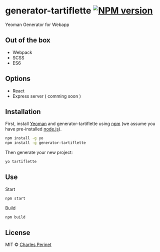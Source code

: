 # generator-tartiflette [![NPM version][npm-image]][npm-url]

Yeoman Generator for Webapp

## Out of the box
- Webpack
- SCSS
- ES6

## Options
- React
- Express server ( comming soon )

## Installation

First, install [Yeoman](http://yeoman.io) and generator-tartiflette using [npm](https://www.npmjs.com/) (we assume you have pre-installed [node.js](https://nodejs.org/)).

```bash
npm install -g yo
npm install -g generator-tartiflette
```

Then generate your new project:

```bash
yo tartiflette
```

## Use

Start

```bash
npm start
```

Build

```bash
npm build
```

## License

MIT © [Charles Perinet](www.charles-perinet.fr)


[npm-url]: https://npmjs.org/package/generator-tartiflette
[npm-image]: http://img.shields.io/npm/v/generator-tartiflette.svg
